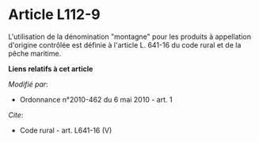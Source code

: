 # Article L112-9

L'utilisation de la dénomination "montagne" pour les produits à appellation d'origine contrôlée est définie à l'article L.
641-16 du code rural et de la pêche maritime.

**Liens relatifs à cet article**

_Modifié par_:

  - Ordonnance n°2010-462 du 6 mai 2010 - art. 1

_Cite_:

  - Code rural - art. L641-16 (V)
